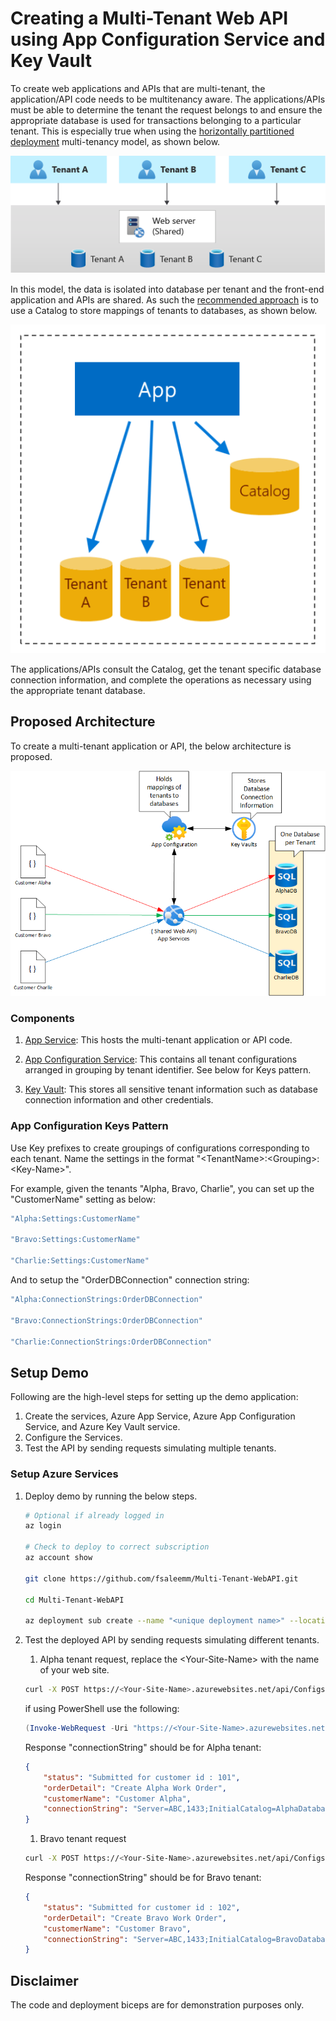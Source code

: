 # Creating a Multi-Tenant Web API using App Configuration Service and Key Vault

To create web applications and APIs that are multi-tenant, the application/API code needs to be multitenancy aware. The applications/APIs must be able to determine the tenant the request belongs to and ensure the appropriate database is used for transactions belonging to a particular tenant. This is especially true when using the [horizontally partitioned deployment](https://docs.microsoft.com/en-us/azure/architecture/guide/multitenant/considerations/tenancy-models#horizontally-partitioned-deployments) multi-tenancy model, as shown below.

![Horizontally Partitioned Deployment Model](media/s1.png)

In this model, the data is isolated into database per tenant and the front-end application and APIs are shared. As such the [recommended approach](https://docs.microsoft.com/en-us/azure/azure-sql/database/saas-tenancy-app-design-patterns#d-multi-tenant-app-with-database-per-tenant) is to use a Catalog to store mappings of tenants to databases, as shown below.

![Use of Catalog to store mappings of tenants to databases](media/s2.png)

The applications/APIs consult the Catalog, get the tenant specific database connection information, and complete the operations as necessary using the appropriate tenant database. 

## Proposed Architecture

To create a multi-tenant application or API, the below architecture is proposed.

![Multi-Tenant API using App Config Service and Key Vault](media/MultitenantAPI.png)

### Components

1. [App Service](https://docs.microsoft.com/en-us/azure/app-service/overview): This hosts the multi-tenant application or API code.

1. [App Configuration Service](https://docs.microsoft.com/en-us/azure/azure-app-configuration/overview): This contains all tenant configurations arranged in grouping by tenant identifier. See below for Keys pattern.

1. [Key Vault](https://docs.microsoft.com/en-us/azure/key-vault/general/overview): This stores all sensitive tenant information such as database connection information and other credentials.

### App Configuration Keys Pattern

Use Key prefixes to create groupings of configurations corresponding to each tenant. Name the settings in the format "\<TenantName\>:\<Grouping\>:\<Key-Name\>".

For example, given the tenants "Alpha, Bravo, Charlie", you can set up the "CustomerName" setting as below:

```bash
"Alpha:Settings:CustomerName"

"Bravo:Settings:CustomerName"

"Charlie:Settings:CustomerName"

```

And to setup the "OrderDBConnection" connection string:

```bash
"Alpha:ConnectionStrings:OrderDBConnection"

"Bravo:ConnectionStrings:OrderDBConnection"

"Charlie:ConnectionStrings:OrderDBConnection"
```

## Setup Demo

Following are the high-level steps for setting up the demo application:

1. Create the services, Azure App Service, Azure App Configuration Service, and Azure Key Vault service.
1. Configure the Services.
1. Test the API by sending requests simulating multiple tenants.

### Setup Azure Services

1. Deploy demo by running the below steps.

    ```bash
    # Optional if already logged in
    az login

    # Check to deploy to correct subscription
    az account show

    git clone https://github.com/fsaleemm/Multi-Tenant-WebAPI.git

    cd Multi-Tenant-WebAPI

    az deployment sub create --name "<unique deployment name>" --location "<Your Chosen Location>" --template-file infra/main.bicep --parameters name="<Name suffix for resources>"

    ```


1. Test the deployed API by sending requests simulating different tenants.

    1. Alpha tenant request, replace the \<Your-Site-Name\> with the name of your web site.

    ```bash
    curl -X POST https://<Your-Site-Name>.azurewebsites.net/api/Configs/Customer/Order -H 'Content-Type: application/json' -d '{ "Date" : "2022-04-14", "OrderId" : 1, "TenantId" : "Alpha", "OrderDetail" : "Create Alpha Work Order" }'
    ```
    if using PowerShell use the following:
    ```PowerShell
    (Invoke-WebRequest -Uri "https://<Your-Site-Name>.azurewebsites.net/api/Configs/Customer/Order" -Headers @{'Content-Type' = 'application/json'} -Method 'POST' -Body '{ "Date" : "2022-04-14", "OrderId" : 1, "TenantId" : "Alpha", "OrderDetail" : "Create Alpha Work Order" }').Content
    ```

    Response "connectionString" should be for Alpha tenant:

    ```json
    {
        "status": "Submitted for customer id : 101",
        "orderDetail": "Create Alpha Work Order",
        "customerName": "Customer Alpha",
        "connectionString": "Server=ABC,1433;InitialCatalog=AlphaDatabase;UsingKeyVault=true"
    }
    ```

    1. Bravo tenant request

    ```bash
    curl -X POST https://<Your-Site-Name>.azurewebsites.net/api/Configs/Customer/Order -H 'Content-Type: application/json' -d '{ "Date" : "2022-04-14", "OrderId" : 1, "TenantId" : "Bravo", "OrderDetail" : "Create Bravo Work Order" }'
    ```

    Response "connectionString" should be for Bravo tenant:

    ```json
    {
        "status": "Submitted for customer id : 102",
        "orderDetail": "Create Bravo Work Order",
        "customerName": "Customer Bravo",
        "connectionString": "Server=ABC,1433;InitialCatalog=BravoDatabase;UsingKeyVault=true"
    }
    ```

## Disclaimer

The code and deployment biceps are for demonstration purposes only.
